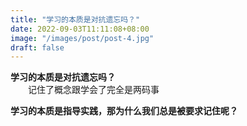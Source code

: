 ```yaml
---
title: "学习的本质是对抗遗忘吗？"
date: 2022-09-03T11:11:08+08:00
image: "/images/post/post-4.jpg"
draft: false
---
```


**学习的本质是对抗遗忘吗？**    
&emsp;&emsp;记住了概念跟学会了完全是两码事  

**学习的本质是指导实践，那为什么我们总是被要求记住呢？**
